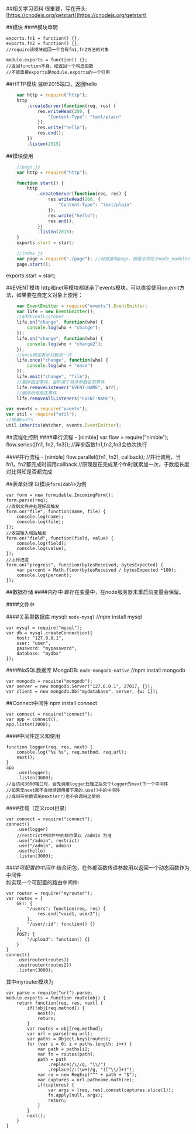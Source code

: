 ##相关学习资料
很重要，写在开头:  
[https://cnodejs.org/getstart](https://cnodejs.org/getstart)

##模块
####模块申明

    exports.fn1 = function() {};
    exports.fn2 = function() {};
    //require该模块返回一个含有fn1,fn2方法的对象  
        
    module.exports = function() {};
    //返回function本身，如返回一个构造函数
    //不能直接exports是module.exports的一个引用

##HTTP模块
监听2015端口，返回hello

```js
    var http = require("http");
    http
        .createServer(function(req, res) {
            res.writeHead(200, {
                "Content-Type": "text/plain"
            });
            res.write("hello");
            res.end();
        })
        .listen(2015)
```

##模块使用
```js
    //page.js
    var http = require("http");

    function start() {
        http
            .createServer(function(req, res) {
                res.writeHead(200, {
                    "Content-Type": "text/plain"
                });
                res.write("hello");
                res.end();
            })
            .listen(2015);
    }
    exports.start = start;
```

```js
    //index.js
    var page = require("./page"); //可直接写page，但是必须位于node_modules里
    page.start();
```
exports.start = start;

##EVENT模块
http和net等模块都继承了events模块，可以直接使用on,emit方法，如果要在自定义对象上使用：  

```js
    var EventEmitter = require("events").EventEmitter;
    var life = new EventEmitter();
    //addEventListener
    life.on("change", function(who) {
        console.log(who + "change");
    });
    life.on("change", function(who) {
        console.log(who + "change2");
    });
    //once绑定表示只触发一次
    life.once("change", function(who) {
        console.log(who + "once")
    });
    life.emit("change", "file");
    //删除指定事件，监听某个具体参数名的事件
    life.removeListener("EVENT-NAME", arr);
    //删除所有指定事件
    life.removeAllListeners("EVENT-NAME");
```

```js
var events = require("events");
var util = require("util");
//继承evets
util.inherits(Watcher, events.EventEmitter);
```

##流程化控制
####串行流程 - [nimble]
    var flow = require("nimble");
    flow.series([fn1, fn2, fn3]);
    //异步函数fn1,fn2,fn3会依次执行  

####并行流程 - [nimble]
    flow.parallel([fn1, fn2], callback);
    //并行调用，当fn1，fn2都完成时调用callback
    //原理是在完成某个fn时就累加一次，于数组长度对比得知是否都完成


##表单处理
以模块`formidable`为例

    var form = new formidable.IncomingForm();
    form.parse(req);
    //收到文件并处理好后触发
    form.on("file", function(name, file) {
        console.log(name);
        console.log(file);
    });
    //收完输入域后触发
    form.on("field", function(field, value) {
        console.log(field);
        console.log(value);
    });
    //上传进度
    form.on("progress", function(bytesReceived, bytesExpected) {
        var percent = Math.floor(bytesReceived / bytesExpected *100);
        console.log(percent);
    });

##数据存储
####内存中
即存在变量中，在node服务器未重启前变量会保留。  

####文件中

####关系型数据库
mysql: `node-mysql`  //npm install mysql  

    var mysql = require("mysql");
    var db = mysql.createConnection({
        host: "127.0.0.1",
        user: "user",
        password: "mypassword",
        database: "mydbs"
    });

####NoSQL数据库
MongoDB: `node-mongodb-native` //npm install mongodb  

    var mongodb = requite("mongodb");
    var server = new mongodb.Server("127.0.0.1", 27017, {});
    var client = new mongodb.Db("mydatabase", server, {w: 1});

##Connect中间件
    npm install connect

    var connect = require("connect");
    var app = connect();
    app.listen(3000);

####中间件定义和使用

    function logger(req, res, next) {
        console.log("%s %s", req.method. req.url);
        next();
    }
    app
        .use(logger);
        .listen(3000);
    //当访问3000端口时，会先调用logger处理之后交个logger的next下一个中间件
    //如果无next就不会继续调用接下来的.use()中的中间件
    //或则带参数调用next(err)也不会调用之后的

####挂载（定义root目录）

    var connect = require("connect");
    connect()
        .use(logger)
        //restrict中间件中的根目录以 /admin 为准
        .use("/admin", restrict)
        .use("/admin", admin)
        .use(hello)
        .listen(3000);

####*可配置的中间件*
结合闭包，在外部函数传递参数用以返回一个动态函数作为中间件  
如实现一个可配置的路由中间件:  

    var router = require("myrouter");
    var routes = {
        GET: {
            "/users": function(req, res) {
                res.end("void1, user2");
            },
            "/user/:id": function() {}
        },
        POST: {
            "/upload": function() {}
        }
    }
    connect()
        .use(router(routes))
        .use(router(routes2))
        .listen(3000);
其中myrouter模块为

    var parse = requite("url").parse;
    module.exports = function route(obj) {
        return function(req, res, next) {
            if(!obj[req.method]) {
                next();
                return;
            }
            var routes = obj[req.method];
            var url = parse(req.url);
            var paths = Object.keys(routes);
            for (var i = 0; i < paths.length; i++) {
                var path = paths[i];
                var fn = routes[path];
                path = path
                    .replace(/\//g, "\\/")
                    .replace(/:(\w+)/g, "([^\\/]+)");
                var re = new RegExp("^" + path + "$");
                var captures = url.pathname.math(re);
                if(captures) {
                    var args = [req, res].concat(captures.slice(1));
                    fn.apply(null, args);
                    return;
                }
            }
            next();
        }
    }

 











